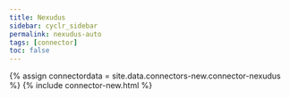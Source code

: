 ```yaml
---
title: Nexudus
sidebar: cyclr_sidebar
permalink: nexudus-auto
tags: [connector]
toc: false
---
```

{% assign connectordata = site.data.connectors-new.connector-nexudus %}
{% include connector-new.html %}	
